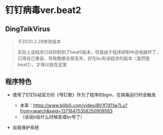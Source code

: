 # 钉钉病毒ver.beat2
## DingTalkVirus
>于2020.2.28修改版本

>实际上该程序已经研制到了beat5版本，但是由于程序研制中途电脑坏了，只得自己重装，导致数据全部丢失，好在bu有该程序的副本（虽然是beat2），才得以放在这里

## 程序特色

* 使用了钉钉b站官方的《甩钉歌》作为了程序的bgm，在病毒运行时会触发

    * 本家：https://www.bilibili.com/video/BV1f7411w7Lu?from=search&seid=13716475358250909583
    * （话说b站什么时候变成bv号了）

* 自我保护系统
